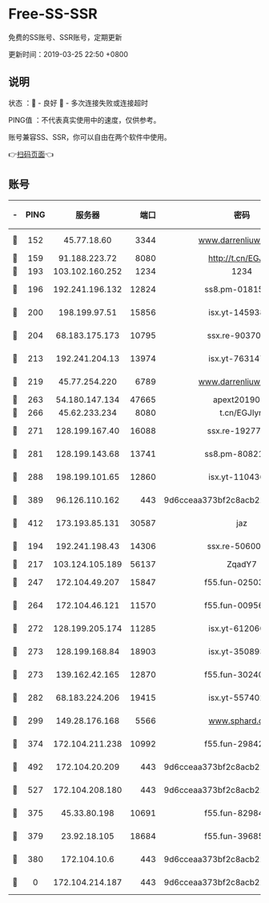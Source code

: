 # Free-SS-SSR

免费的SS账号、SSR账号，定期更新

更新时间：2019-03-25 22:50 +0800

## 说明

状态     ：🙂 - 良好 🙁 - 多次连接失败或连接超时

PING值   ：不代表真实使用中的速度，仅供参考。

账号兼容SS、SSR，你可以自由在两个软件中使用。

👉[扫码页面](https://liesauer.github.io/Free-SS-SSR/)👈

## 账号

|-|PING|服务器|端口|密码|加密方式|区域|
|:----:|:----:|:-----:|-----:|:----:|:----:|:----:|
|🙂|152|45.77.18.60|3344|www.darrenliuwei.com|aes-256-cfb|JP|
|🙂|159|91.188.223.72|8080|http://t.cn/EGJIyrl|rc4-md5|RU|
|🙂|193|103.102.160.252|1234|1234|rc4-md5|JP|
|🙂|196|192.241.196.132|12824|ss8.pm-01815174|aes-256-cfb|US|
|🙂|200|198.199.97.51|15856|isx.yt-14593814|aes-256-cfb|US|
|🙂|204|68.183.175.173|10795|ssx.re-90370518|aes-256-cfb|US|
|🙂|213|192.241.204.13|13974|isx.yt-76314736|aes-256-cfb|US|
|🙂|219|45.77.254.220|6789|www.darrenliuwei.com|aes-256-cfb|SG|
|🙂|263|54.180.147.134|47665|apext2019001|chacha20|KR|
|🙂|266|45.62.233.234|8080|t.cn/EGJIyrl|rc4-md5|CA|
|🙂|271|128.199.167.40|16088|ssx.re-19277467|aes-256-cfb|SG|
|🙂|281|128.199.143.68|13741|ss8.pm-80821206|aes-256-cfb|SG|
|🙂|288|198.199.101.65|12860|isx.yt-11043680|aes-256-cfb|US|
|🙂|389|96.126.110.162|443|9d6cceaa373bf2c8acb22e60b6a58be6|aes-256-cfb|US|
|🙂|412|173.193.85.131|30587|jaz|aes-256-cfb|US|
|🙂|194|192.241.198.43|14306|ssx.re-50600808|aes-256-cfb|US|
|🙂|217|103.124.105.189|56137|ZqadY7|chacha20|CN|
|🙂|247|172.104.49.207|15847|f55.fun-02503787|aes-256-cfb|SG|
|🙂|264|172.104.46.121|11570|f55.fun-00956881|aes-256-cfb|SG|
|🙂|272|128.199.205.174|11285|isx.yt-61206082|aes-256-cfb|SG|
|🙂|273|128.199.168.84|18903|isx.yt-35089368|aes-256-cfb|SG|
|🙂|273|139.162.42.165|12870|f55.fun-30240273|aes-256-cfb|SG|
|🙂|282|68.183.224.206|19415|isx.yt-55740244|aes-256-cfb|SG|
|🙂|299|149.28.176.168|5566|www.sphard.com|aes-256-cfb|AU|
|🙂|374|172.104.211.238|10992|f55.fun-29842586|aes-256-cfb|US|
|🙂|492|172.104.20.209|443|9d6cceaa373bf2c8acb22e60b6a58be6|aes-256-cfb|US|
|🙂|527|172.104.208.180|443|9d6cceaa373bf2c8acb22e60b6a58be6|aes-256-cfb|US|
|🙁|375|45.33.80.198|10691|f55.fun-82984972|aes-256-cfb|US|
|🙁|379|23.92.18.105|18684|f55.fun-39685048|aes-256-cfb|US|
|🙁|380|172.104.10.6|443|9d6cceaa373bf2c8acb22e60b6a58be6|aes-256-cfb|US|
|🙁|0|172.104.214.187|443|9d6cceaa373bf2c8acb22e60b6a58be6|aes-256-cfb|US|
